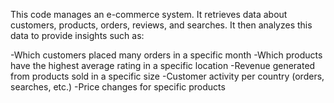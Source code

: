 
This code manages an e-commerce system. It retrieves data about customers, products, orders, reviews, and searches. It then analyzes this data to provide insights such as:

-Which customers placed many orders in a specific month
-Which products have the highest average rating in a specific location
-Revenue generated from products sold in a specific size
-Customer activity per country (orders, searches, etc.)
-Price changes for specific products
